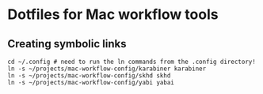 # Dotfiles for Mac workflow tools
## Creating symbolic links
```
cd ~/.config # need to run the ln commands from the .config directory!
ln -s ~/projects/mac-workflow-config/karabiner karabiner
ln -s ~/projects/mac-workflow-config/skhd skhd
ln -s ~/projects/mac-workflow-config/yabi yabai
```
